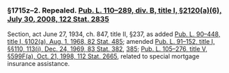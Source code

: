 ### §1715z–2. Repealed. [Pub. L. 110–289, div. B, title I, §2120(a)(6), July 30, 2008, 122 Stat. 2835](/statviewer.htm?volume=122&page=2835) ###

Section, act June 27, 1934, ch. 847, title II, §237, as added [Pub. L. 90–448, title I, §102(a), Aug. 1, 1968, 82 Stat. 485](/statviewer.htm?volume=82&page=485); amended [Pub. L. 91–152, title I, §§110, 113(j), Dec. 24, 1969, 83 Stat. 382](/statviewer.htm?volume=83&page=382), [385](/statviewer.htm?volume=83&page=385); [Pub. L. 105–276, title V, §599F(a), Oct. 21, 1998, 112 Stat. 2665](/statviewer.htm?volume=112&page=2665), related to special mortgage insurance assistance.